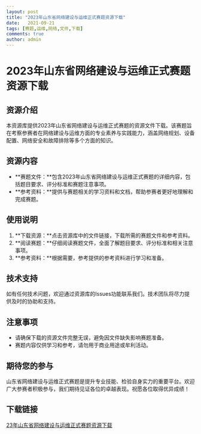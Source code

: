 ```yaml
---
layout: post
title: "2023年山东省网络建设与运维正式赛题资源下载"
date:   2021-09-21
tags: [赛题,运维,网络,文件,下载]
comments: true
author: admin
---
```

# 2023年山东省网络建设与运维正式赛题资源下载

## 资源介绍

本资源库提供2023年山东省网络建设与运维正式赛题的资源文件下载。该赛题旨在考察参赛者在网络建设与运维方面的专业素养与实践能力，涵盖网络规划、设备配置、网络安全和故障排除等多个方面的知识。

## 资源内容

- **赛题文件：**包含2023年山东省网络建设与运维正式赛题的详细内容，包括题目要求、评分标准和赛题注意事项。
- **参考资料：**提供与赛题相关的学习资料和文档，帮助参赛者更好地理解和完成赛题。

## 使用说明

1. **下载资源：**点击资源库中的文件链接，下载所需的赛题文件和参考资料。
2. **阅读赛题：**仔细阅读赛题文件，全面了解题目要求、评分标准和相关注意事项。
3. **参考资料：**根据需要，参考提供的参考资料进行学习和准备。

## 技术支持

如有任何技术问题，欢迎通过资源库的Issues功能联系我们。技术团队将尽力提供及时的协助和支持。

## 注意事项

- 请确保下载的资源文件完整无误，避免因文件缺失影响赛题准备。
- 赛题内容仅供学习和参考，请勿用于商业用途或牟利活动。

## 期待您的参与

山东省网络建设与运维正式赛题是提升专业技能、检验自身实力的重要平台。欢迎广大参赛者积极参与，我们期待见证各位的卓越表现。祝愿各位取得优异成绩！

## 下载链接

[23年山东省网络建设与运维正式赛题资源下载](https://pan.quark.cn/s/7691acf8750a)